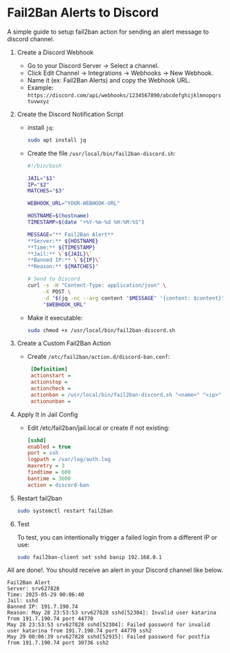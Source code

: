# Fail2Ban Alerts to Discord

A simple guide to setup fail2ban action for sending an alert message to discord channel.

1. Create a Discord Webhook
   - Go to your Discord Server → Select a channel.
   - Click Edit Channel → Integrations → Webhooks → New Webhook.
   - Name it (ex: Fail2Ban Alerts) and copy the Webhook URL.
   - Example: `https://discord.com/api/webhooks/1234567890/abcdefghijklmnopqrstuvwxyz`

2. Create the Discord Notification Script
   - install `jq`:

     ```bash
     sudo apt install jq
     ```

   - Create the file `/usr/local/bin/fail2ban-discord.sh`:

      ```bash
      #!/bin/bash
      
      JAIL="$1"
      IP="$2"
      MATCHES="$3"
      
      WEBHOOK_URL="YOUR-WEBHOOK-URL"
      
      HOSTNAME=$(hostname)
      TIMESTAMP=$(date "+%Y-%m-%d %H:%M:%S")
      
      MESSAGE="** Fail2Ban Alert**
      **Server:** ${HOSTNAME}
      **Time:** ${TIMESTAMP}
      **Jail:** \`${JAIL}\`
      **Banned IP:** \`${IP}\`
      **Reason:** ${MATCHES}"
      
      # Send to Discord
      curl -s -H "Content-Type: application/json" \
           -X POST \
           -d "$(jq -nc --arg content "$MESSAGE" '{content: $content}')" \
           "$WEBHOOK_URL"
      ```

   - Make it executable:

      ```bash
      sudo chmod +x /usr/local/bin/fail2ban-discord.sh
      ```

3. Create a Custom Fail2Ban Action

   - Create `/etc/fail2ban/action.d/discord-ban.conf`:

     ```ini
      [Definition]
      actionstart =
      actionstop =
      actioncheck =
      actionban = /usr/local/bin/fail2ban-discord.sh "<name>" "<ip>" "<matches>"
      actionunban =
     ```

4. Apply It in Jail Config
   - Edit /etc/fail2ban/jail.local or create if not existing:

      ```ini
      [sshd]
      enabled = true
      port = ssh
      logpath = /var/log/auth.log
      maxretry = 3
      findtime = 600
      bantime = 3600
      action = discord-ban
      ```

5. Restart fail2ban

      ```bash
      sudo systemctl restart fail2ban
      ```

6. Test

     To test, you can intentionally trigger a failed login from a different IP or use:

      ```bash
      sudo fail2ban-client set sshd banip 192.168.0.1
      ```

All are done!. You should receive an alert in your Discord channel like below.

```text
Fail2Ban Alert
Server: srv627828
Time: 2025-05-29 00:06:40
Jail: sshd
Banned IP: 191.7.190.74
Reason: May 28 23:53:53 srv627828 sshd[52304]: Invalid user katarina from 191.7.190.74 port 44770
May 28 23:53:53 srv627828 sshd[52304]: Failed password for invalid user katarina from 191.7.190.74 port 44770 ssh2
May 29 00:06:39 srv627828 sshd[52915]: Failed password for postfix from 191.7.190.74 port 30736 ssh2
```
